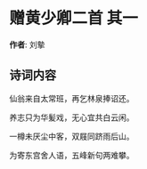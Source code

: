# 赠黄少卿二首  其一

**作者**: 刘摰

## 诗词内容

仙翁来自太常班，再乞林泉捧诏还。

养志只为华髪戏，无心宜共白云闲。

一樽未厌尘中客，双屐同跻雨后山。

为寄东宫舍人语，五峰新句两难攀。

